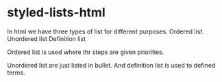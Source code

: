 # styled-lists-html
In html we have three types of list for different purposes.
Ordered list.
Unordered list
Definition list

Ordered list is used where thr steps are given priorities.

Unordered list are just listed in bullet.
And definition list is used to defined terms. 
